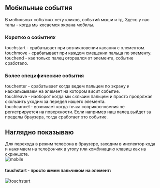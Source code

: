 ## Мобильные события
В мобильных событиях нету кликов, событий мыши и тд. Здесь у нас тапы - когда мы косаемся экрана мобилы.

### Коротко о событиях ###
touchstart - срабатывает при возникновении касания с элементом.<br>
touchmove - срабатывает при каждом смещении пальца по элементу.<br>
touchend - как только палец оторвался от элемента, событие сработало.<br>
### Более специфические события ###
touchenter - срабатывает когда ведем пальцем по экрану и наскальзываем на элемент на котором висит событие.<br>
touchleave - наоборот когда мы скльзим пальцем и просто продолжая скользить уходим за передел нашего элемента.<br>
touchcancel - возникает когда точка соприкосновения не регистрируется на поверхности. Если например наш палец выйдет за пределы браузера, тогда сработает это событие.<br>
## Наглядно показываю ##
Для перехода в режим телефона в браузере, заходим в инспектор кода и нажимаем на телефончик в уголу или комбинацию клавиш как на скриншоте.<br>
![mobile](https://github.com/Aquariids/MyJS/blob/main/app/img/mobile.png)<br>
#### touchstart -  просто жмем пальчиком на элемент:
![touchstart](https://github.com/Aquariids/MyJS/blob/main/app/img/touchstart.gif)<br>

